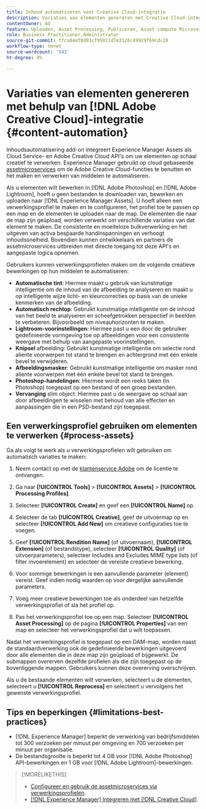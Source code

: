 ```yaml
---
title: Inhoud automatiseren voor Creative Cloud-integratie
description: Variaties van elementen genereren met Creative Cloud-integratie
contentOwner: AG
feature: Uploaden, Asset Processing, Publiceren, Asset compute Microservices, Workflow
role: Business Practitioner,Administrator
source-git-commit: ffca94ef8d93cf95011d7e3128c49929f69cdc28
workflow-type: tm+mt
source-wordcount: '543'
ht-degree: 0%

---
```



# Variaties van elementen genereren met behulp van [!DNL Adobe Creative Cloud]-integratie {#content-automation}

Inhoudsautomatisering add-on integreert Experience Manager Assets als Cloud Service- en Adobe Creative Cloud API&#39;s om uw elementen op schaal creatief te verwerken. Experience Manager gebruikt op cloud gebaseerde [assetmicroservices](/help/assets/asset-microservices-overview.md) om de Adobe Creative Cloud-functies te benutten en het maken en verwerken van middelen te automatiseren.

Als u elementen wilt bewerken in [!DNL Adobe Photoshop] en [!DNL Adobe Lightroom], hoeft u geen bestanden te downloaden van, bewerken en uploaden naar [!DNL Experience Manager Assets]. U hoeft alleen een verwerkingsprofiel te maken en te configureren, het profiel toe te passen op een map en de elementen te uploaden naar de map. De elementen die naar de map zijn geüpload, worden verwerkt om verschillende variaties van dat element te maken. De consistente en moeiteloze bulkverwerking en het uitgeven van activa bespaarde handinspanningen en verhoogt inhoudssnelheid. Bovendien kunnen ontwikkelaars en partners de assetmicroservices uitbreiden met directe toegang tot deze API&#39;s en aangepaste logica opnemen.

Gebruikers kunnen verwerkingsprofielen maken om de volgende creatieve bewerkingen op hun middelen te automatiseren:

* **Automatische tint**: Hiermee maakt u gebruik van kunstmatige intelligentie om de inhoud van de afbeelding te analyseren en maakt u op intelligente wijze licht- en kleurcorrecties op basis van de unieke kenmerken van de afbeelding.
* **Automatisch rechtop**: Gebruikt kunstmatige intelligentie om de inhoud van het beeld te analyseren en scheefgetrokken perspectief in beelden te verbeteren. Bijvoorbeeld om niveauhorizonten te maken.
* **Lightroom-voorinstellingen**: Hiermee past u een door de gebruiker gedefinieerde vormgeving toe op afbeeldingen voor een consistente weergave met behulp van aangepaste voorinstellingen.
* **Knipsel** afbeelding: Gebruikt kunstmatige intelligentie om selectie rond aliente voorwerpen tot stand te brengen en achtergrond met één enkele bevel te verwijderen.
* **Afbeeldingsmasker**: Gebruikt kunstmatige intelligentie om masker rond aliente voorwerpen met één enkele bevel tot stand te brengen.
* **Photoshop-handelingen**: Hiermee wordt een reeks taken (in Photoshop) toegepast op een bestand of een groep bestanden.
* **Vervanging** slim object: Hiermee past u de weergave op schaal aan door afbeeldingen te wisselen met behoud van alle effecten en aanpassingen die in een PSD-bestand zijn toegepast.

## Een verwerkingsprofiel gebruiken om elementen te verwerken {#process-assets}

Ga als volgt te werk als u verwerkingsprofielen wilt gebruiken om automatisch variaties te maken:

1. Neem contact op met de [klantenservice Adobe](https://experienceleague.adobe.com/#support) om de licentie te ontvangen.

1. Ga naar **[!UICONTROL Tools]** > **[!UICONTROL Assets]** > **[!UICONTROL Processing Profiles]**.

1. Selecteer **[!UICONTROL Create]** en geef een **[!UICONTROL Name]** op.

1. Selecteer de tab **[!UICONTROL Creative]**, geef de uitvoermap op en selecteer **[!UICONTROL Add New]** om creatieve configuraties toe te voegen.

1. Geef **[!UICONTROL Rendition Name]** (of uitvoernaam), **[!UICONTROL Extension]** (of bestandstype), selecteer **[!UICONTROL Quality]** (of uitvoerparameters), selecteer Includes and Excludes MIME type lists (of filter invoerelement) en selecteer de vereiste creatieve bewerking.

1. Voor sommige bewerkingen is een aanvullende parameter (element) vereist. Geef indien nodig waarden op voor dergelijke aanvullende parameters.

1. Voeg meer creatieve bewerkingen toe als onderdeel van hetzelfde verwerkingsprofiel of sla het profiel op.

1. Pas het verwerkingsprofiel toe op een map. Selecteer **[!UICONTROL Asset Processing]** op de pagina **[!UICONTROL Properties]** van een map en selecteer het verwerkingsprofiel dat u wilt toepassen.

Nadat het verwerkingsprofiel is toegepast op een DAM-map, worden naast de standaardverwerking ook de gedefinieerde bewerkingen uitgevoerd door alle elementen die in deze map zijn geüpload of bijgewerkt. De submappen overerven dezelfde profielen als die zijn toegepast op de bovenliggende mappen. Gebruikers kunnen deze overerving overschrijven.

Als u de bestaande elementen wilt verwerken, selecteert u de elementen, selecteert u **[!UICONTROL Reprocess]** en selecteert u vervolgens het gewenste verwerkingsprofiel.

## Tips en beperkingen {#limitations-best-practices}

* [!DNL Experience Manager] beperkt de verwerking van bedrijfsmiddelen tot 300 verzoeken per minuut per omgeving en 700 verzoeken per minuut per organisatie.
* De bestandsgrootte is beperkt tot 4 GB voor [!DNL Adobe Photoshop] API-bewerkingen en 1 GB voor [!DNL Adobe Lightroom]-bewerkingen.

>[!MORELIKETHIS]
>
>* [Configureer en gebruik de assetmicroservices via verwerkingsprofielen](/help/assets/asset-microservices-configure-and-use.md).
>* [ [!DNL Experience Manager] Integreren met [!DNL Creative Cloud]](/help/assets/aem-cc-integration-best-practices.md).

